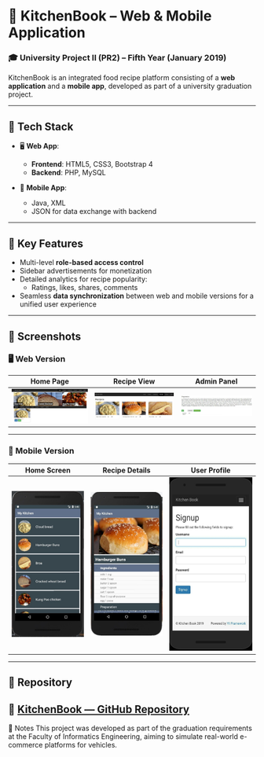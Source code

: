 # 🍲 KitchenBook – Web & Mobile Application

### 🎓 University Project II (PR2) – Fifth Year (January 2019)

KitchenBook is an integrated food recipe platform consisting of a **web application** and a **mobile app**, developed as part of a university graduation project.

---

## 🔧 Tech Stack

- 🖥️ **Web App**:  
  - **Frontend**: HTML5, CSS3, Bootstrap 4  
  - **Backend**: PHP, MySQL

- 📱 **Mobile App**:  
  - Java, XML  
  - JSON for data exchange with backend

---

## 🌟 Key Features

- Multi-level **role-based access control**
- Sidebar advertisements for monetization
- Detailed analytics for recipe popularity:
  - Ratings, likes, shares, comments
- Seamless **data synchronization** between web and mobile versions for a unified user experience

---

## 📸 Screenshots

### 🖥️ Web Version

| Home Page | Recipe View | Admin Panel |
|-----------|-------------|-------------|
| ![](screenshots/web/home.jpg) | ![](screenshots/web/recipes.jpg) | ![](screenshots/web/rate.jpg) |

---

### 📱 Mobile Version

| Home Screen | Recipe Details | User Profile |
|-------------|----------------|--------------|
| ![](screenshots/mobile/home.jpg) | ![](screenshots/mobile/recipes.jpg) | ![](screenshots/mobile/signup.jpg) |

---

## 📁 Repository

🔗 [KitchenBook — GitHub Repository](https://github.com/mohammed-salloum/KitchenBook)
---

📌 Notes
This project was developed as part of the graduation requirements at the Faculty of Informatics Engineering, aiming to simulate real-world e-commerce platforms for vehicles.
